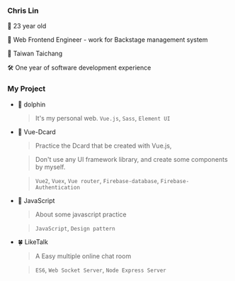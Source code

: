 ### Chris Lin
🎂 23 year old

🌿 Web Frontend Engineer - work for Backstage management system

🚩 Taiwan Taichang

🛠 One year of software development experience

### My Project

- 🐬 dolphin
  > It's my personal web.
  >`Vue.js`, `Sass`, `Element UI`

- 👤 Vue-Dcard
  > Practice the Dcard that be created with Vue.js,
  
  > Don't use any UI framework library, and create some components by myself.
  
  > `Vue2`, `Vuex`, `Vue router`, `Firebase-database`, `Firebase-Authentication`

- 👑 JavaScript
  > About some javascript practice

  > `JavaScript`, `Design pattern`

- 🍀 LikeTalk
  > A Easy multiple online chat room
  
  > `ES6`, `Web Socket Server`, `Node Express Server`
